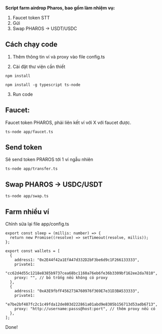**Script farm airdrop Pharos, bao gồm làm nhiệm vụ:**

1. Faucet token STT
2. Gửi
3. Swap PHAROS -> USDT/USDC

## Cách chạy code

1. Thêm thông tin ví và proxy vào file config.ts

2. Cài đặt thư viện cần thiết

```
npm install
```

```
npm install -g typescript ts-node

```

3. Run code

## Faucet:

Faucet token PHAROS, phải liên kết ví với X với faucet được.

```
ts-node app/faucet.ts

```

## Send token

Sẽ send token PRAROS tới 1 ví ngẫu nhiên

```
ts-node app/transfer.ts

```

## Swap PHAROS -> USDC/USDT

```
ts-node app/swap.ts

```

## Farm nhiều ví

Chỉnh sửa lại file app/config.ts

```
export const sleep = (millis: number) => {
  return new Promise((resolve) => setTimeout(resolve, millis));
};

export const wallets = [
  {
    address1: "0x2E44f42a1EfA47d332D2bF3be6d9c1F266133333",
    private1:
      "cc62d4d55c1218e8385b9737cea68bc1160a76eb6fe36b3309bf162ee2da7810",
    proxy: "", // bỏ trống nếu không có proxy
  },
  {
    address1: "0xA3E9fbfF456273A760976f369E7e31D3BA533333",
    private1:
      "e7be2bf487fc2c1c49fda12de803d222861a01abd9e8305b156713d53adb6713",
    proxy: "http://username:passs@host:port", // thêm proxy nếu có
  },
];

```
Done!
